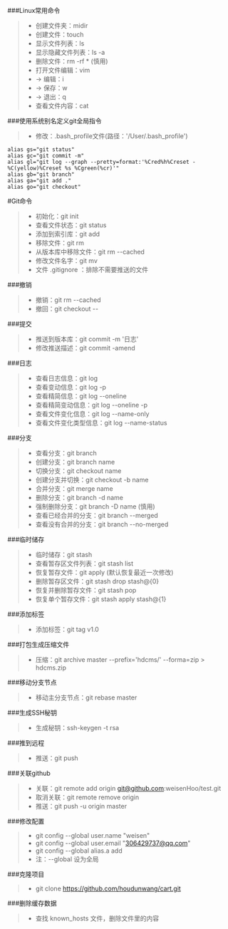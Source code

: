 ###Linux常用命令
>- 创建文件夹：midir <file>
>- 创建文件：touch <file>
>- 显示文件列表：ls
>- 显示隐藏文件列表：ls -a
>- 删除文件：rm -rf * (慎用)
>- 打开文件编辑：vim <file>
>- -> 编辑：i
>- -> 保存：w
>- -> 退出：q
>- 查看文件内容：cat <file>

###使用系统别名定义git全局指令
>- 修改：.bash_profile文件(路径：'/User/.bash_profile')
```
alias gs="git status"
alias gc="git commit -m"
alias gl="git log --graph --pretty=format:'%Cred%h%Creset -%C(yellow)%Creset %s %Cgreen(%cr)'"
alias gb="git branch"
alias ga="git add ."
alias go="git checkout"
```

#Git命令
>- 初始化：git init
>- 查看文件状态：git status
>- 添加到索引库：git add <file>
>- 移除文件：git rm <file>
>- 从版本库中移除文件：git rm --cached <file>
>- 修改文件名字：git mv <file> <file>
>- 文件 .gitignore ：排除不需要推送的文件

###撤销
>- 撤销：git rm --cached <file>
>- 撤回：git checkout -- <file>

###提交
>- 推送到版本库：git commit -m '日志'
>- 修改推送描述：git commit -amend

###日志
>- 查看日志信息：git log
>- 查看变动信息：git log -p
>- 查看精简信息：git log --oneline
>- 查看精简变动信息：git log --oneline -p
>- 查看文件变化信息：git log --name-only
>- 查看文件变化类型信息：git log --name-status

###分支
>- 查看分支：git branch
>- 创建分支：git branch name
>- 切换分支：git checkout name
>- 创建分支并切换：git checkout -b name
>- 合并分支：git merge name
>- 删除分支：git branch -d name
>- 强制删除分支：git branch -D name (慎用)
>- 查看已经合并的分支：git branch --merged
>- 查看没有合并的分支：git branch --no-merged

###临时储存
>- 临时储存：git stash
>- 查看暂存区文件列表：git stash list
>- 恢复暂存文件：git apply (默认恢复最近一次修改)
>- 删除暂存区文件：git stash drop stash@{0}
>- 恢复并删除暂存文件：git stash pop
>- 恢复单个暂存文件：git stash apply stash@{1}

###添加标签
>- 添加标签：git tag v1.0

###打包生成压缩文件
>- 压缩：git archive master --prefix='hdcms/' --forma=zip > hdcms.zip

###移动分支节点
>- 移动主分支节点：git rebase master

###生成SSH秘钥
>- 生成秘钥：ssh-keygen -t rsa

###推到远程
>- 推送：git push

###关联github
>- 关联：git remote add origin git@github.com:weisenHoo/test.git
>- 取消关联：git remote remove origin
>- 推送：git push -u origin master

###修改配置
>- git config --global user.name "weisen"
>- git config --global user.email "306429737@qq.com"
>- git config --global alias.a add
>- 注：--global 设为全局

###克隆项目
>- git clone https://github.com/houdunwang/cart.git

###删除缓存数据
>- 查找 known_hosts 文件，删除文件里的内容
